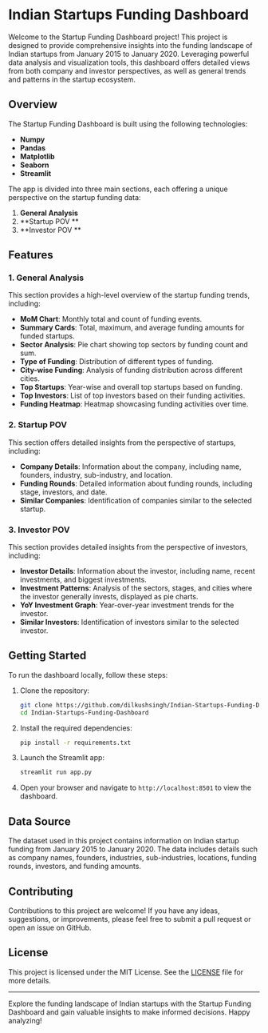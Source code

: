 # Indian Startups Funding Dashboard

Welcome to the Startup Funding Dashboard project! This project is designed to provide comprehensive insights into the funding landscape of Indian startups from January 2015 to January 2020. Leveraging powerful data analysis and visualization tools, this dashboard offers detailed views from both company and investor perspectives, as well as general trends and patterns in the startup ecosystem.

## Overview

The Startup Funding Dashboard is built using the following technologies:
- **Numpy**
- **Pandas**
- **Matplotlib**
- **Seaborn**
- **Streamlit**

The app is divided into three main sections, each offering a unique perspective on the startup funding data:

1. **General Analysis**
2. **Startup POV **
3. **Investor POV **

## Features

### 1. General Analysis
This section provides a high-level overview of the startup funding trends, including:
- **MoM Chart**: Monthly total and count of funding events.
- **Summary Cards**: Total, maximum, and average funding amounts for funded startups.
- **Sector Analysis**: Pie chart showing top sectors by funding count and sum.
- **Type of Funding**: Distribution of different types of funding.
- **City-wise Funding**: Analysis of funding distribution across different cities.
- **Top Startups**: Year-wise and overall top startups based on funding.
- **Top Investors**: List of top investors based on their funding activities.
- **Funding Heatmap**: Heatmap showcasing funding activities over time.

### 2. Startup POV
This section offers detailed insights from the perspective of startups, including:
- **Company Details**: Information about the company, including name, founders, industry, sub-industry, and location.
- **Funding Rounds**: Detailed information about funding rounds, including stage, investors, and date.
- **Similar Companies**: Identification of companies similar to the selected startup.

### 3. Investor POV
This section provides detailed insights from the perspective of investors, including:
- **Investor Details**: Information about the investor, including name, recent investments, and biggest investments.
- **Investment Patterns**: Analysis of the sectors, stages, and cities where the investor generally invests, displayed as pie charts.
- **YoY Investment Graph**: Year-over-year investment trends for the investor.
- **Similar Investors**: Identification of investors similar to the selected investor.

## Getting Started

To run the dashboard locally, follow these steps:

1. Clone the repository:
    ```bash
    git clone https://github.com/dilkushsingh/Indian-Startups-Funding-Dashboard.git
    cd Indian-Startups-Funding-Dashboard
    ```

2. Install the required dependencies:
    ```bash
    pip install -r requirements.txt
    ```

3. Launch the Streamlit app:
    ```bash
    streamlit run app.py
    ```

4. Open your browser and navigate to `http://localhost:8501` to view the dashboard.

## Data Source

The dataset used in this project contains information on Indian startup funding from January 2015 to January 2020. The data includes details such as company names, founders, industries, sub-industries, locations, funding rounds, investors, and funding amounts.

## Contributing

Contributions to this project are welcome! If you have any ideas, suggestions, or improvements, please feel free to submit a pull request or open an issue on GitHub.

## License

This project is licensed under the MIT License. See the [LICENSE](LICENSE) file for more details.

---

Explore the funding landscape of Indian startups with the Startup Funding Dashboard and gain valuable insights to make informed decisions. Happy analyzing!
